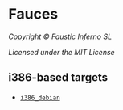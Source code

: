 # Fauces

*Copyright © Faustic Inferno SL*

*Licensed under the MIT License*

## i386-based targets

* [`i386_debian`](i386_debian.md)
